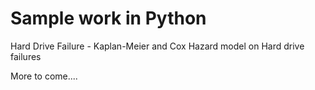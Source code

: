 # Sample work in Python
Hard Drive Failure - Kaplan-Meier and Cox Hazard model on Hard drive failures

More to come....
